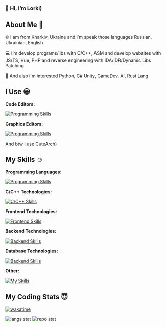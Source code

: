### 👋 Hi, I’m Lorki)

## About Me 🙂

🌐 I am from Kharkiv, Ukraine and i'm speak those languages Russian, Ukrainian, English

💻 I’m develop programs/libs with C/C++, ASM and develop websites with JS/TS, Vue, PHP and reverse engineering with IDA/IDR/Dynamic Libs Patching

🔬 And also i'm interested Python, C# Unity, GameDev, AI, Rust Lang

## I Use 😀

**Code Editors:**

[![Programming Skills](https://skillicons.dev/icons?i=vscodium,vscode,neovim,sublime)](https://skillicons.dev)      

**Graphics Editors:**

[![Programming Skills](https://skillicons.dev/icons?i=blender)](https://skillicons.dev)

And btw i use CuteArch)

## My Skills ☺️

**Programming Languages:**

[![Programming Skills](https://skillicons.dev/icons?i=bash,c,cpp,cs,php,ts,python)](https://skillicons.dev)

**C/C++ Technologies:**

[![C/C++ Skills](https://skillicons.dev/icons?i=cmake)](https://skillicons.dev)

**Frontend Technologies:**

[![Frontend Skills](https://skillicons.dev/icons?i=npm,yarn,vite,vue,webpack,threejs,babel,scss)](https://skillicons.dev)

**Backend Technologies:**

[![Backend Skills](https://skillicons.dev/icons?i=laravel,nginx,maven,docker,aws)](https://skillicons.dev)

**Database Technologies:**

[![Backend Skills](https://skillicons.dev/icons?i=mysql,mongo,postgres)](https://skillicons.dev)

**Other:**

[![My Skills](https://skillicons.dev/icons?i=git,github,gitlab,cloudflare,md,postman,discordjs)](https://skillicons.dev)

## My Coding Stats 😇

[![wakatime](https://wakatime.com/badge/user/3aa1301f-9dfd-4543-bcdf-91d0911648d2.svg)](https://wakatime.com/@3aa1301f-9dfd-4543-bcdf-91d0911648d2)

![langs stat](https://github-readme-stats-lorkinikita.vercel.app/api/top-langs/?username=LorkiNikita&theme=dracula&langs_count=10&layout=compact&border_color=161b22&bg_color=161b22&icon_color=da6183)
![repo stat](https://github-readme-stats-lorkinikita.vercel.app/api?username=LorkiNikita&theme=dracula&show_icons=true&count_private=true&count_private=true&border_color=161b22&bg_color=161b22&icon_color=da6183)
